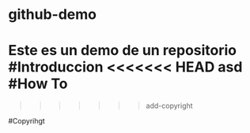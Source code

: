 # github-demo
Este es un demo de un repositorio
#Introduccion
<<<<<<< HEAD
asd
#How To
=======
>>>>>>> add-copyright

#Copyrihgt